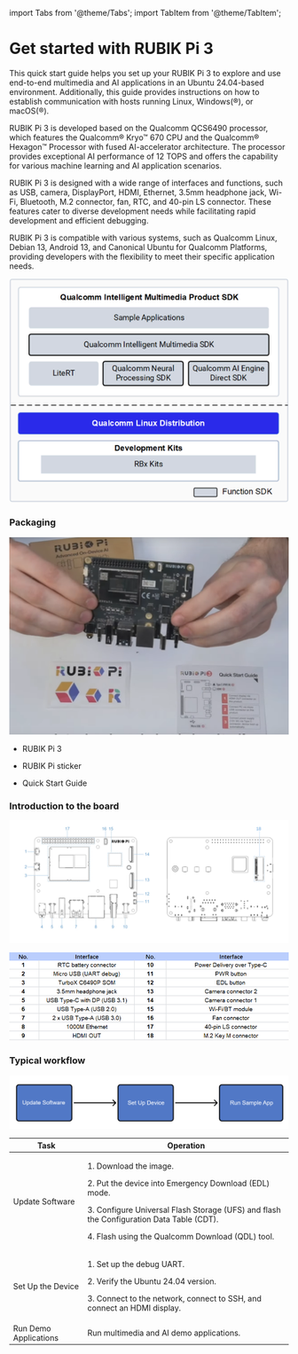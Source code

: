 import Tabs from '@theme/Tabs';
import TabItem from '@theme/TabItem';

# Get started with RUBIK Pi 3

This quick start guide helps you set up your RUBIK Pi 3 to explore and use end-to-end multimedia and AI applications in an Ubuntu 24.04-based environment. Additionally, this guide provides instructions on how to establish communication with hosts running Linux, Windows(®), or macOS(®).

RUBIK Pi 3 is developed based on the Qualcomm QCS6490 processor, which features the Qualcomm® Kryo™ 670 CPU and the Qualcomm® Hexagon™ Processor with fused AI-accelerator architecture. The processor provides exceptional AI performance of 12 TOPS and offers the capability for various machine learning and AI application scenarios.

RUBIK Pi 3 is designed with a wide range of interfaces and functions, such as USB, camera, DisplayPort, HDMI, Ethernet, 3.5mm headphone jack, Wi-Fi, Bluetooth, M.2 connector, fan, RTC, and 40-pin LS connector. These features cater to diverse development needs while facilitating rapid development and efficient debugging.

RUBIK Pi 3 is compatible with various systems, such as Qualcomm Linux, Debian 13, Android 13, and Canonical Ubuntu for Qualcomm Platforms, providing developers with the flexibility to meet their specific application needs.

![](../images/image.png)

### Packaging

![](../images/image-1.png)

* RUBIK Pi 3

* RUBIK Pi sticker

* Quick Start Guide

### Introduction to the board

![](../images/data-3.svg)

![](../images/image-2.png)

### Typical workflow

![](../images/20250728-143657.jpg)


| Task                | Operation                                                                 |
|---------------------|--------------------------------------------------------------------------|
| Update Software     | <p>1. Download the image.</p><p>2. Put the device into Emergency Download (EDL) mode.</p><p>3. Configure Universal Flash Storage (UFS) and flash the Configuration Data Table (CDT).</p><p>4. Flash using the Qualcomm Download (QDL) tool.</p> |
| Set Up the Device   | <p>1. Set up the debug UART.</p><p>2. Verify the Ubuntu 24.04 version.</p><p>3. Connect to the network, connect to SSH, and connect an HDMI display.</p> |
| Run Demo Applications | Run multimedia and AI demo applications.                                |
</TabItem>
</Tabs> 